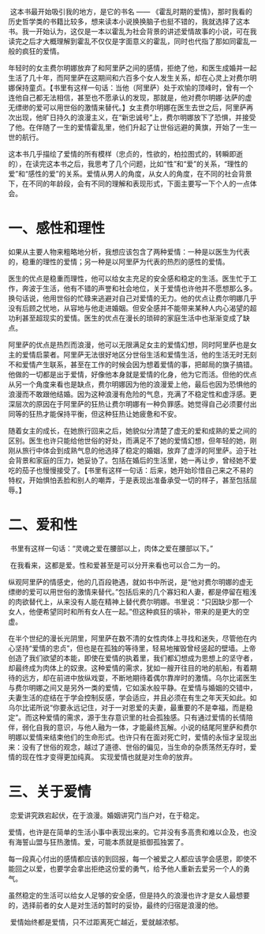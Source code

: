 ​     这本书最开始吸引我的地方，是它的书名 —— 《霍乱时期的爱情》，那时我看的历史哲学类的书籍比较多，想来读本小说换换脑子也挺不错的，我就选择了这本书。我一开始认为，这仅是一本以霍乱为社会背景的讲述爱情故事的小说，可在我读完之后才大概理解到霍乱不仅仅是字面意义的霍乱，同时也代指了那如同霍乱一般的疯狂的爱情。

​	年轻时的女主费尔明娜放弃了和阿里萨之间的感情，拒绝了他，和医生成婚并一起生活了几十年，而阿里萨在这期间和六百多个女人发生关系，却在心灵上对费尔明娜保持童贞。【书里有这样一句话：当他（阿里萨）处于欢愉的顶峰时，曾有一个连他自己都无法相信，甚至也不愿承认的发现，那就是，他对费尔明娜·达萨的虚无缥缈的爱可以用世俗的激情来替代。】女主费尔明娜在医生去世之后，阿里萨再次出现，他旷日持久的浪漫主义，在“新忠诚号”上，费尔明娜放下了恐惧，并接受了他。在伴随了一生的爱情霍乱里，他们升起了让世俗远避的黄旗，开始了一生一世的航行。

​	这本书几乎描绘了爱情的所有模样（忠贞的，性欲的，柏拉图式的，转瞬即逝的），在读完这本书之后，我思考了几个问题，比如“性”和“爱”的关系，“理性的爱”和“感性的爱”的关系。爱情从男人的角度，从女人的角度，在不同的社会背景下，在不同的年龄段，会有不同的理解和表现形式，下面主要写一下个人的一点体会。

# 一、感性和理性

​	如果从主要人物来粗略地分析，我想应该包含了两种爱情：一种是以医生为代表的，稳重的理性的爱情；另一种是以阿里萨为代表的热烈的感性的爱情。

​	医生的优点是稳重而理性，他可以给女主充足的安全感和稳定的生活。医生忙于工作，奔波于生活，他有不错的声誉和社会地位，关于爱情也许他并不愿想那么多。换句话说，他用世俗的忙碌来逃避对自己对爱情的无力。他的优点让费尔明娜几乎没有后顾之忧地，从容地与他走进婚姻。但安全感并不能带来某种人内心渴望的超功利甚至超现实的爱情。医生的优点在漫长的琐碎的家庭生活中也渐渐变成了缺点。

​	阿里萨的优点是热烈而浪漫，他可以无限满足女主的爱情幻想，同时阿里萨也是女主的爱情启蒙者。阿里萨无法很好地区分世俗生活和爱情生活，他的生活无时无刻不和爱情产生联系，甚至在工作的时候会因为想着爱情的事，把邮局的旗子搞错。他做的一切都是出于爱情，好像他本身就是爱情的化身，他为它而活。但他的优点从另一个角度来看也是缺点，费尔明娜因为他的浪漫爱上他，最后也因为恐惧他的浪漫而不敢跟他结婚。因为这种浪漫有危险的气息，充满了不稳定性和虚浮感。更深层次的原因在于阿里萨的狂热让费尔明娜有一种负罪感。她觉得自己必须要付出同等的狂热才能保持平衡，但这种狂热让她疲惫和不安。

​	随着女主的成长，在她旅行回来之后，她貌似分清楚了虚无的爱和成熟的爱之间的区别。医生也许只能给他世俗的好处，而满足不了她的爱情幻想，但年轻的她，刚刚从旅行中体会到成熟气息的他选择了稳定的婚姻，放弃了虚浮的阿里萨。迫于社会背景和家庭的压力，她妥协了。包括在婚后的生活里，她一再让步，曾经她不爱吃的茄子也慢慢接受了。【书里有这样一句话：后来，她开始珍惜自己来之不易的特权，开始惧怕丢脸和别人的嘲弄，于是表现出准备承受一切的样子，甚至包括屈辱。】

# 二、爱和性

​	书里有这样一句话：“灵魂之爱在腰部以上，肉体之爱在腰部以下。”

​	在我看来，这都是爱。性和爱甚至是可以分开来看也可以合二为一的。

​	纵观阿里萨的情感史，他的几百段艳遇，就如书中所说，是“他对费尔明娜的虚无缥缈的爱可以用世俗的激情来替代。”包括后来的几个寡妇和人妻，都是停留在粗浅的肉欲替代上，从来没有人能在精神上替代费尔明娜。书里说：“只因缺少那一个女人，他便希望同时和所有女人在一起。”但这种疯狂的填补，带来的是更大的空虚。

​	在半个世纪的漫长光阴里，阿里萨在数不清的女性肉体上寻找和迷失，尽管他在内心坚持“爱情的忠贞”，但也是在孤独的等待里，轻易地摧毁曾经竖起的壁墙。上帝创造了我们欲望的本能，即使在爱情的执着里，我们都幻想成为思想上的坚守者，却最终成为肉体上的奴隶。这种爱情的需求，犹如一艘开往目的地的航船，有着期待的远方，却在前进中放纵戏耍，不断地期待着偶尔靠岸时的激情。乌尔比诺医生与费尔明娜之间又是另外一类的爱情，它如溪水般平静。在爱情与婚姻的交错中，夫妻生活的症结在于学会控制反感，学会适应，并且必须在有生之年天天如此。如乌尔比诺所说“你要永远记住，对于一对恩爱的夫妻，最重要的不是幸福，而是稳定”。而这种爱情的需求，源于生存意识里的社会孤独感。只有通过爱情的长情陪伴，弱化自我的意识，与他人融为一体，才能最终瓦解。小说的结尾阿里萨和费尔明娜以爱情来结束他们的生命形式。也许只有在面对死亡时，爱情的永恒才呈现出来：没有了世俗的观念，越过了道德、世俗的偏见，当生命的杂质荡然无存时，爱情的现在性才变得更加纯真。 实现爱情也就是对生命的放弃。

# 三、关于爱情

​	恋爱讲究跌宕起伏，在于浪漫。婚姻讲究门当户对，在于稳定。

​	爱情，也许是在简单的生活小事中表现出来的。它并没有多高贵和难以企及，也没有海誓山盟与狂热激情。爱，可能本质就是抵御孤独罢了。

​	每一段真心付出的感情都应该的到回报，每一个被爱之人都应该学会感恩，即使不能回之以爱，也要学会拿出拒绝这份爱的勇气，给予他人重新去爱另一个人的勇气。

​	虽然稳定的生活可以给女人足够的安全感，但是持久的浪漫也许才是女人最想要的，选择前者的女人是对生活的暂时的妥协，最终的归宿是浪漫的他。

​	爱情始终都是爱情，只不过距离死亡越近，爱就越浓郁。


